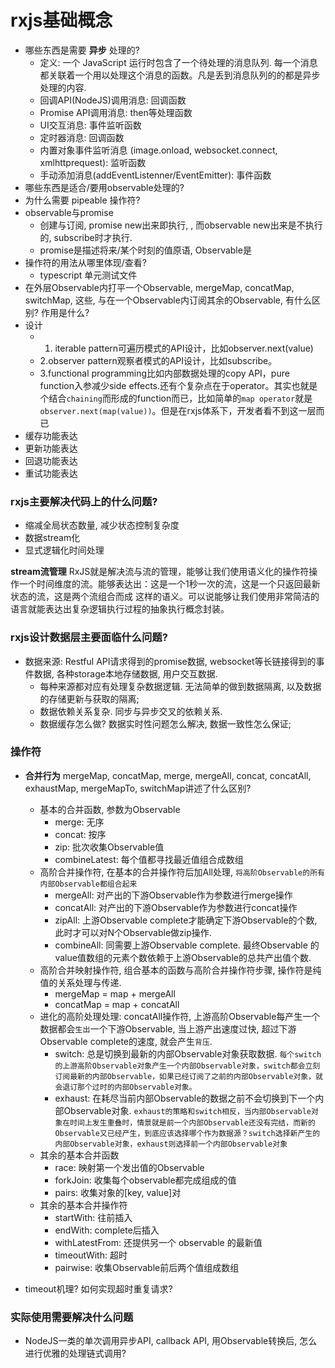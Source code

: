 # rxjs基础概念

- 哪些东西是需要 **异步** 处理的?
  - 定义: 一个 JavaScript 运行时包含了一个待处理的消息队列. 每一个消息都关联着一个用以处理这个消息的函数。凡是丢到消息队列的的都是异步处理的内容.
  - 回调API(NodeJS)调用消息: 回调函数
  - Promise API调用消息: then等处理函数
  - UI交互消息: 事件监听函数
  - 定时器消息: 回调函数
  - 内置对象事件监听消息 (image.onload, websocket.connect, xmlhttprequest): 监听函数
  - 手动添加消息(addEventListenner/EventEmitter): 事件函数
- 哪些东西是适合/要用observable处理的?
- 为什么需要 pipeable 操作符?
- observable与promise
  - 创建与订阅, promise new出来即执行, , 而observable new出来是不执行的, subscribe时才执行.
  - promise是描述将来/某个时刻的值原语, Observable是
- 操作符的用法从哪里体现/查看?
  - typescript 单元测试文件
- 在外层Observable内打平一个Observable, mergeMap, concatMap, switchMap, 这些, 与在一个Observable内订阅其余的Observable, 有什么区别? 作用是什么?
- 设计
  - 1. iterable pattern可遍历模式的API设计，比如observer.next(value)
  - 2.observer pattern观察者模式的API设计，比如subscribe。
  - 3.functional programming比如内部数据处理的copy API，pure function入参减少side effects.还有个复杂点在于operator。其实也就是个结合`chaining`而形成的function而已，比如简单的`map operator`就是`observer.next(map(value))`。但是在rxjs体系下，开发者看不到这一层而已
- 缓存功能表达
- 更新功能表达
- 回退功能表达
- 重试功能表达

### rxjs主要解决代码上的什么问题?
- 缩减全局状态数量, 减少状态控制复杂度
- 数据stream化
- 显式逻辑化时间处理

**stream流管理** RxJS就是解决流与流的管理，能够让我们使用语义化的操作符操作一个时间维度的流。能够表达出：这是一个1秒一次的流，这是一个只返回最新状态的流，这是两个流组合而成 这样的语义。可以说能够让我们使用非常简洁的语言就能表达出复杂逻辑执行过程的抽象执行概念封装。

### rxjs设计数据层主要面临什么问题?
- 数据来源: Restful API请求得到的promise数据, websocket等长链接得到的事件数据, 各种storage本地存储数据, 用户交互数据.
  - 每种来源都对应有处理复杂数据逻辑. 无法简单的做到数据隔离, 以及数据的存储更新与获取的隔离;
  - 数据依赖关系复杂. 同步与异步交叉的依赖关系.
  - 数据缓存怎么做? 数据实时性问题怎么解决, 数据一致性怎么保证;

### 操作符
- **合并行为** mergeMap, concatMap, merge, mergeAll, concat, concatAll, exhaustMap, mergeMapTo, switchMap讲述了什么区别?
  - 基本的合并函数, 参数为Observable
    - merge: 无序
    - concat: 按序
    - zip: 批次收集Observable值
    - combineLatest: 每个值都寻找最近值组合成数组
  - 高阶合并操作符, 在基本的合并操作符后加All处理, `将高阶Observable的所有内部Observable都组合起来`
    - mergeAll: 对产出的下游Observable作为参数进行merge操作
    - concatAll: 对产出的下游Observable作为参数进行concat操作
    - zipAll: 上游Observable complete才能确定下游Observable的个数, 此时才可以对N个Observable做zip操作.
    - combineAll: 同需要上游Observable complete. 最终Observable 的value值数组的元素个数依赖于上游Observable的总共产出值个数.
  - 高阶合并映射操作符, 组合基本的函数与高阶合并操作符步骤, 操作符是纯值的关系处理与传递.
    - mergeMap = map + mergeAll
    - concatMap = map + concatAll
  - 进化的高阶处理处理: concatAll操作符, 上游高阶Observable每产生一个数据都会`生出`一个下游Observable, 当上游产出速度过快, 超过下游Observable complete的速度, 就会产生`背压`.
    - switch: 总是切换到最新的内部Observable对象获取数据. `每个switch的上游高阶Observable对象产生一个内部Observable对象，switch都会立刻订阅最新的内部Observable，如果已经订阅了之前的内部Observable对象，就会退订那个过时的内部Observable对象。`
    - exhaust: 在耗尽当前内部Observable的数据之前不会切换到下一个内部Observable对象. `exhaust的策略和switch相反，当内部Observable对象在时间上发生重叠时，情景就是前一个内部Observable还没有完结，而新的Observable又已经产生，到底应该选择哪个作为数据源？switch选择新产生的内部Observable对象，exhaust则选择前一个内部Observable对象`
  - 其余的基本合并函数
    - race: 映射第一个发出值的Observable
    - forkJoin: 收集每个observable都完成组成的值
    - pairs: 收集对象的[key, value]对
  - 其余的基本合并操作符
    - startWith: 往前插入
    - endWith: complete后插入
    - withLatestFrom: 还提供另一个 observable 的最新值
    - timeoutWith: 超时
    - pairwise: 收集Observable前后两个值组成数组

- timeout机理? 如何实现超时重复请求?

### 实际使用需要解决什么问题
- NodeJS一类的单次调用异步API, callback API, 用Observable转换后, 怎么进行优雅的处理链式调用?
